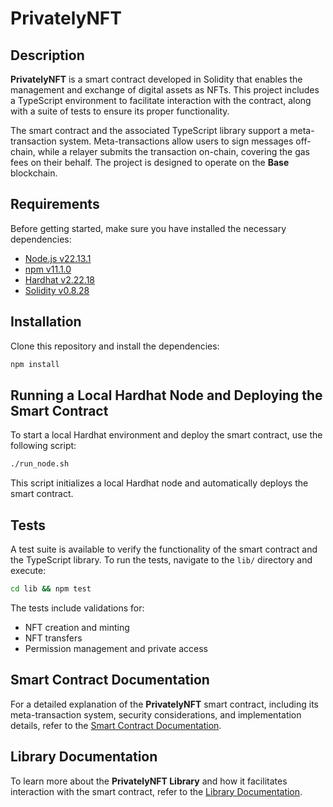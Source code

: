 # PrivatelyNFT

## Description

**PrivatelyNFT** is a smart contract developed in Solidity that enables the management and exchange of digital assets as NFTs. This project includes a TypeScript environment to facilitate interaction with the contract, along with a suite of tests to ensure its proper functionality.

The smart contract and the associated TypeScript library support a meta-transaction system. Meta-transactions allow users to sign messages off-chain, while a relayer submits the transaction on-chain, covering the gas fees on their behalf. The project is designed to operate on the **Base** blockchain.

## Requirements

Before getting started, make sure you have installed the necessary dependencies:

- [Node.js v22.13.1](https://nodejs.org/)
- [npm v11.1.0](https://www.npmjs.com/)
- [Hardhat v2.22.18](https://hardhat.org/)
- [Solidity v0.8.28](https://soliditylang.org/)

## Installation

Clone this repository and install the dependencies:

```sh
npm install
```

## Running a Local Hardhat Node and Deploying the Smart Contract

To start a local Hardhat environment and deploy the smart contract, use the following script:

```sh
./run_node.sh
```

This script initializes a local Hardhat node and automatically deploys the smart contract.

## Tests

A test suite is available to verify the functionality of the smart contract and the TypeScript library. To run the tests, navigate to the `lib/` directory and execute:

```sh
cd lib && npm test
```

The tests include validations for:

- NFT creation and minting
- NFT transfers
- Permission management and private access

## Smart Contract Documentation

For a detailed explanation of the **PrivatelyNFT** smart contract, including its meta-transaction system, security considerations, and implementation details, refer to the [Smart Contract Documentation](docs/smart_contract.md).

## Library Documentation

To learn more about the **PrivatelyNFT Library** and how it facilitates interaction with the smart contract, refer to the [Library Documentation](docs/library.md).

